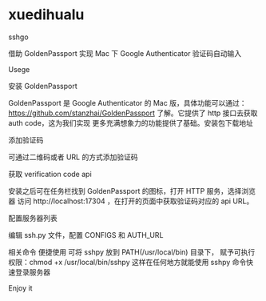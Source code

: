 # xuedihualu

sshgo

借助 GoldenPassport 实现 Mac 下 Google Authenticator 验证码自动输入


Usege


安装 GoldenPassport

GoldenPassport 是 Google Authenticator 的 Mac 版，具体功能可以通过：https://github.com/stanzhai/GoldenPassport 了解。它提供了 http 接口去获取 auth code，这为我们实现
更多充满想象力的功能提供了基础。安装包下载地址

添加验证码

可通过二维码或者 URL 的方式添加验证码

获取 verification code api

安装之后可在任务栏找到 GoldenPassport 的图标，打开 HTTP 服务，选择浏览器
访问 http://localhost:17304 ，在打开的页面中获取验证码对应的 api URL。

配置服务器列表

编辑 ssh.py 文件，配置 CONFIGS 和 AUTH_URL


相关命令
便捷使用
可将 sshpy 放到 PATH(/usr/local/bin) 目录下，
赋予可执行权限：chmod +x /usr/local/bin/sshpy 
这样在任何地方就能使用 sshpy 命令快速登录服务器


Enjoy it
